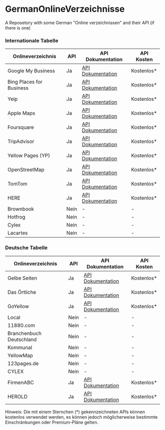 # GermanOnlineVerzeichnisse
A Reposetory with some German "Online verzeichnissen" and their API (if there is one)

### Internationale Tabelle

| Onlineverzeichnis             | API  | API Dokumentation                                           | API Kosten  |
|-------------------------------|------|------------------------------------------------------------|-------------|
| Google My Business            | Ja   | [API Dokumentation](https://developers.google.com/my-business) | Kostenlos*  |
| Bing Places for Business      | Ja   | [API Dokumentation](https://www.bingplaces.com/API)          | Kostenlos*  |
| Yelp                          | Ja   | [API Dokumentation](https://www.yelp.com/developers/documentation/v3) | Kostenlos*  |
| Apple Maps                   | Ja   | [API Dokumentation](https://developer.apple.com/documentation/mapkit/) | Kostenlos*  |
| Foursquare                    | Ja   | [API Dokumentation](https://developer.foursquare.com/docs/api)  | Kostenlos*  |
| TripAdvisor                  | Ja   | [API Dokumentation](https://developer-tripadvisor.com/content-api/documentation/) | Kostenlos*  |
| Yellow Pages (YP)            | Ja   | [API Dokumentation](https://www.yellowpages.com.au/publisher-api) | Kostenlos*  |
| OpenStreetMap                | Ja   | [API Dokumentation](https://wiki.openstreetmap.org/wiki/API_v0.6) | Kostenlos*  |
| TomTom                       | Ja   | [API Dokumentation](https://developer.tomtom.com/)             | Kostenlos*  |
| HERE                        | Ja   | [API Dokumentation](https://developer.here.com/)             | Kostenlos*  |
| Brownbook                    | Nein | -                                                          | -           |
| Hotfrog                      | Nein | -                                                          | -           |
| Cylex                        | Nein | -                                                          | -           |
| Lacartes                     | Nein | -                                                          | -           |

### Deutsche Tabelle

| Onlineverzeichnis             | API  | API Dokumentation                                           | API Kosten  |
|-------------------------------|------|------------------------------------------------------------|-------------|
| Gelbe Seiten                 | Ja   | [API Dokumentation](https://developer.gelbeseiten.de/)         | Kostenlos*  |
| Das Örtliche                  | Ja   | [API Dokumentation](https://www.dasoertliche.de/unternehmen/api) | Kostenlos*  |
| GoYellow                     | Ja   | [API Dokumentation](https://www.goyellow.de/schnittstelle/)      | Kostenlos*  |
| Local                      | Nein | -                                                          | -           |
| 11880.com                   | Nein | -                                                          | -           |
| Branchenbuch Deutschland    | Nein | -                                                          | -           |
| Kommunal                      | Nein | -                                                          | -           |
| YellowMap                   | Nein | -                                                          | -           |
| 123pages.de                  | Nein | -                                                          | -           |
| CYLEX                       | Nein | -                                                          | -           |
| FirmenABC                    | Ja   | [API Dokumentation](https://www.firmenabc.at/api/dokumentation) | Kostenlos*  |
| HEROLD                       | Ja   | [API Dokumentation](https://www.herold.at/developer/)           | Kostenlos*  |

Hinweis: Die mit einem Sternchen (*) gekennzeichneten APIs können kostenlos verwendet werden, es können jedoch möglicherweise bestimmte Einschränkungen oder Premium-Pläne gelten.
